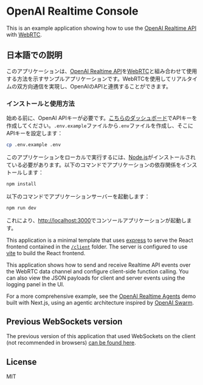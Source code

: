 # OpenAI Realtime Console

This is an example application showing how to use the [OpenAI Realtime API](https://platform.openai.com/docs/guides/realtime) with [WebRTC](https://platform.openai.com/docs/guides/realtime-webrtc).

## 日本語での説明

このアプリケーションは、[OpenAI Realtime API](https://platform.openai.com/docs/guides/realtime)を[WebRTC](https://platform.openai.com/docs/guides/realtime-webrtc)と組み合わせて使用する方法を示すサンプルアプリケーションです。WebRTCを使用してリアルタイムの双方向通信を実現し、OpenAIのAPIと連携することができます。

### インストールと使用方法

始める前に、OpenAI APIキーが必要です。[こちらのダッシュボード](https://platform.openai.com/settings/api-keys)でAPIキーを作成してください。`.env.example`ファイルから`.env`ファイルを作成し、そこにAPIキーを設定します：

```bash
cp .env.example .env
```

このアプリケーションをローカルで実行するには、[Node.js](https://nodejs.org/)がインストールされている必要があります。以下のコマンドでアプリケーションの依存関係をインストールします：

```bash
npm install
```

以下のコマンドでアプリケーションサーバーを起動します：

```bash
npm run dev
```

これにより、[http://localhost:3000](http://localhost:3000)でコンソールアプリケーションが起動します。

This application is a minimal template that uses [express](https://expressjs.com/) to serve the React frontend contained in the [`/client`](./client) folder. The server is configured to use [vite](https://vitejs.dev/) to build the React frontend.

This application shows how to send and receive Realtime API events over the WebRTC data channel and configure client-side function calling. You can also view the JSON payloads for client and server events using the logging panel in the UI.

For a more comprehensive example, see the [OpenAI Realtime Agents](https://github.com/openai/openai-realtime-agents) demo built with Next.js, using an agentic architecture inspired by [OpenAI Swarm](https://github.com/openai/swarm).

## Previous WebSockets version

The previous version of this application that used WebSockets on the client (not recommended in browsers) [can be found here](https://github.com/openai/openai-realtime-console/tree/websockets).

## License

MIT
